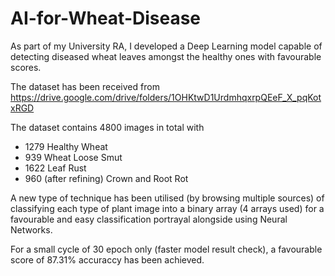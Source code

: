 # AI-for-Wheat-Disease
As part of my University RA, I developed a Deep Learning model capable of detecting diseased wheat leaves amongst the healthy ones with favourable scores.

The dataset has been received from https://drive.google.com/drive/folders/1OHKtwD1UrdmhqxrpQEeF_X_pqKotxRGD

The dataset contains 4800 images in total with
- 1279 Healthy Wheat
- 939 Wheat Loose Smut
- 1622 Leaf Rust
- 960 (after refining) Crown and Root Rot

A new type of technique has been utilised (by browsing multiple sources) of classifying each type of plant image into a binary array (4 arrays used) for a favourable and easy classification portrayal alongside using Neural Networks.

For a small cycle of 30 epoch only (faster model result check), a favourable score of 87.31% accuraccy has been achieved.

